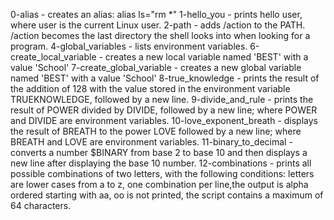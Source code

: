 0-alias - creates an alias: alias ls="rm *"
1-hello_you - prints hello user, where user is the current Linux user.
2-path - adds /action to the PATH. /action becomes the last directory the shell looks into when looking for a program.
4-global_variables - lists environment variables.
6-create_local_variable - creates a new local variable named 'BEST' with a value 'School'
7-create_global_variable - creates a new global variable named 'BEST' with a value 'School'
8-true_knowledge -  prints the result of the addition of 128 with the value stored in the environment variable TRUEKNOWLEDGE, followed by a new line.
9-divide_and_rule -  prints the result of POWER divided by DIVIDE, followed by a new line; where POWER and DIVIDE are environment variables.
10-love_exponent_breath - displays the result of BREATH to the power LOVE followed by a new line; where BREATH and LOVE are environment variables.
11-binary_to_decimal - converts a number $BINARY from base 2 to base 10 and then displays a new line after displaying the base 10 number.
12-combinations -  prints all possible combinations of two letters, with the following conditions: letters are lower cases from a to z, one combination per line,the output is alpha ordered starting with aa, oo is not printed, the script contains a maximum of 64 characters.
  
